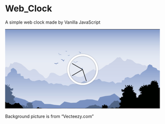 # Web_Clock
A simple web clock made by Vanilla JavaScript

![alt text](https://github.com/genuineotkau/Web_Clock/blob/main/demo_image/demo_img.png?raw=true)

Background picture is from “Vecteezy.com”
